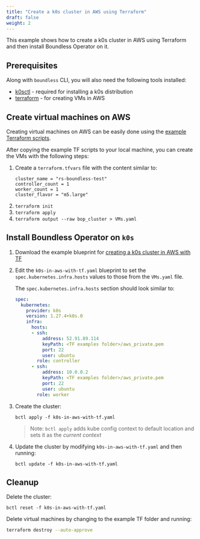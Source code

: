 ```yaml
---
title: "Create a k0s cluster in AWS using Terraform"
draft: false
weight: 2
---
```


This example shows how to create a k0s cluster in AWS using Terraform and then install Boundless Operator on it.

## Prerequisites

Along with `boundless` CLI, you will also need the following tools installed:

* [k0sctl](https://github.com/k0sproject/k0sctl#installation) - required for installing a k0s distribution
* [terraform](https://developer.hashicorp.com/terraform/tutorials/aws-get-started/install-cli) - for creating VMs in AWS

## Create virtual machines on AWS

Creating virtual machines on AWS can be easily done using the [example Terraform scripts](https://github.com/mirantiscontainers/boundless/tree/main/website/terraform/k0s-in-aws).

After copying the example TF scripts to your local machine, you can create the VMs with the following steps:

1. Create a `terraform.tfvars` file with the content similar to:
   ```
   cluster_name = "rs-boundless-test"
   controller_count = 1
   worker_count = 1
   cluster_flavor = "m5.large"
   ```
2. `terraform init`
3. `terraform apply`
4. `terraform output --raw bop_cluster > VMs.yaml`

## Install Boundless Operator on `k0s`

1. Download the example blueprint for [creating a k0s cluster in AWS with TF](/blueprints/k0s-in-aws-with-tf/k0s-in-aws-with-tf.yaml)

2. Edit the `k0s-in-aws-with-tf.yaml` blueprint to set the `spec.kubernetes.infra.hosts` values to those from the `VMs.yaml` file.

   The `spec.kubernetes.infra.hosts` section should look similar to:
   ```yaml
   spec:
     kubernetes:
       provider: k0s
       version: 1.27.4+k0s.0
       infra:
         hosts:
         - ssh:
             address: 52.91.89.114
             keyPath: <TF examples folder>/aws_private.pem
             port: 22
             user: ubuntu
           role: controller
         - ssh:
             address: 10.0.0.2
             keyPath: <TF examples folder>/aws_private.pem
             port: 22
             user: ubuntu
           role: worker
   ```

3. Create the cluster:
   ```shell
   bctl apply -f k0s-in-aws-with-tf.yaml
   ```
   > Note: `bctl apply` adds kube config context to default location and sets it as the _current context_

4. Update the cluster by modifying `k0s-in-aws-with-tf.yaml` and then running:
   ```shell
   bctl update -f k0s-in-aws-with-tf.yaml
   ```

## Cleanup

Delete the cluster:
   ```shell
   bctl reset -f k0s-in-aws-with-tf.yaml
   ```

Delete virtual machines by changing to the example TF folder and running:
   ```bash
   terraform destroy --auto-approve
   ```
